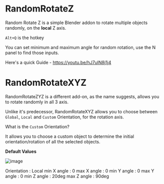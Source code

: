 # RandomRotateZ

Random Rotate Z is a simple Blender addon to rotate multiple objects randomly, on the **local** Z axis.

`Alt+Q` is the hotkey

You can set minimum and maximum angle for random rotation, use the N panel to find those inputs.

Here's a quick Guide - https://youtu.be/hJ7ulN8j1j4



# RandomRotateXYZ

RandomRotateZYZ is a different add-on, as the name suggests, allows you to rotate randomly in all 3 axis. 

Unlike it's predecessor, RandomRotateXYZ allows you to choose between `Global`, `Local` and `Custom` Orientation, for the rotation axis.


What is the `Custom` Orientation?

It allows you to choose a custom object to determine the initial orientation/rotation of all the selected objects.


**Default Values**

![image](https://github.com/abhiraaid/RandomRotate/assets/108699606/a42e7d0e-3ceb-48bf-8d8b-60ef3cfb17d1)

Orientation : Local
min X angle : 0
max X angle : 0
min Y angle : 0
max Y angle : 0
min Z angle : 20deg
max Z angle : 90deg
